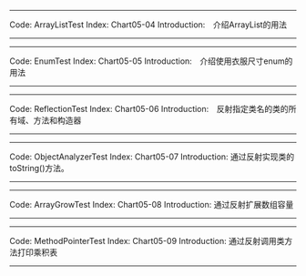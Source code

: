 
*******************************************************
Code: ArrayListTest
Index: Chart05-04
Introduction:　介绍ArrayList的用法
*******************************************************

*******************************************************
Code: EnumTest
Index: Chart05-05
Introduction:　介绍使用衣服尺寸enum的用法
*******************************************************

*******************************************************
Code: ReflectionTest
Index: Chart05-06
Introduction:　反射指定类名的类的所有域、方法和构造器
*******************************************************

*******************************************************
Code: ObjectAnalyzerTest
Index: Chart05-07
Introduction: 通过反射实现类的toString()方法。
*******************************************************

*******************************************************
Code: ArrayGrowTest
Index: Chart05-08
Introduction: 通过反射扩展数组容量
*******************************************************

*******************************************************
Code: MethodPointerTest
Index: Chart05-09
Introduction: 通过反射调用类方法打印乘积表
*******************************************************

